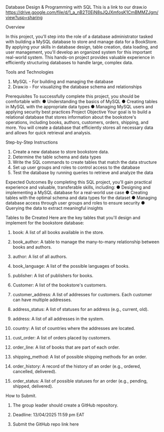 Database Design & Programming with SQL
This is a link to our draw.io
https://drive.google.com/file/d/1_a_nB2T0EjN8sJQJXmfosK1CmBMMZJgm/view?usp=sharing

Overview

In this project, you'll step into the role of a database administrator tasked with building a  MySQL database to store and manage data for a BookStore. By applying your skills in database design, table creation, data loading, and user management, you'll develop an organized system for this important real-world system. 
This hands-on project provides valuable experience in efficiently structuring databases to handle large, complex data.

Tools and Technologies
1.	MySQL - For building and managing the database
2.	Draw.io - For visualizing the database schema and relationships



Prerequisites
To successfully complete this project, you should be comfortable with:
●	Understanding the basics of MySQL
●	Creating tables in MySQL with the appropriate data types
●	Managing MySQL users and applying security best practices
Project Objective
Your goal is to build a relational database that stores information about the bookstore's operations, including books, authors, customers, orders, shipping, and more. You will create a database that efficiently stores all necessary data and allows for quick retrieval and analysis.


Step-by-Step Instructions
1.	Create a new database to store bookstore data.
2.	Determine the table schema and data types
3.	Write the SQL commands to create tables that match the data structure
4.	Set up user groups and roles to control access to the database
5.	Test the database by running queries to retrieve and analyze the data

Expected Outcomes
By completing this SQL project, you'll gain practical experience and valuable, transferable skills, including:
●	Designing and implementing a MySQL database for a real-world use case
●	Creating tables with the optimal schema and data types for the dataset
●	Managing database access through user groups and roles to ensure security
●	Querying the data to extract meaningful insights 







Tables to Be Created
Here are the key tables that you'll design and implement for the bookstore database:
1.	book: A list of all books available in the store.

2.	book_author: A table to manage the many-to-many relationship between books and authors.

3.	author: A list of all authors.

4.	book_language: A list of the possible languages of books.

5.	publisher: A list of publishers for books.

6.	Customer: A list of the bookstore's customers.

7.	customer_address: A list of addresses for customers. Each customer can have multiple addresses.

8.	address_status: A list of statuses for an address (e.g., current, old).

9.	address: A list of all addresses in the system.

10.	country: A list of countries where the addresses are located.

11.	cust_order: A list of orders placed by customers.

12.	order_line: A list of books that are part of each order.

13.	shipping_method: A list of possible shipping methods for an order.

14.	order_history: A record of the history of an order (e.g., ordered, cancelled, delivered).

15.	order_status: A list of possible statuses for an order (e.g., pending, shipped, delivered). 

How to Submit.
1.	The group leader should create a GitHub repository.
2.	Deadline: 13/04/2025 11:59 pm EAT

3.	Submit the GitHub repo link here
